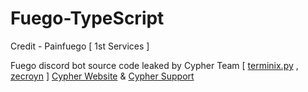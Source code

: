 # Fuego-TypeScript

Credit - Painfuego [ 1st Services ]

Fuego discord bot source code leaked by Cypher Team [ [terminix.py](https://discordapp.com/users/919147106684510249) , [zecroyn](https://discordapp.com/users/919175804829708308) ]
[Cypher Website](https://cypherweb.vercel.app/) & [Cypher Support](https://discord.gg/UVCfkVUZzq)
